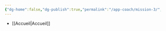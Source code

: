 ```yaml
---
{"dg-home":false,"dg-publish":true,"permalink":"/app-coach/mission-3/","dgPassFrontmatter":true}
---
```


- [[Accueil\|Accueil]]

